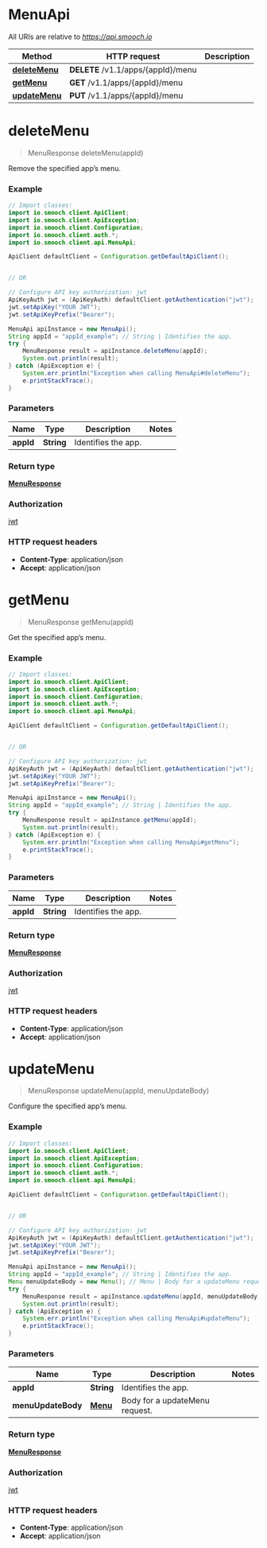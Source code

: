# MenuApi

All URIs are relative to *https://api.smooch.io*

Method | HTTP request | Description
------------- | ------------- | -------------
[**deleteMenu**](MenuApi.md#deleteMenu) | **DELETE** /v1.1/apps/{appId}/menu | 
[**getMenu**](MenuApi.md#getMenu) | **GET** /v1.1/apps/{appId}/menu | 
[**updateMenu**](MenuApi.md#updateMenu) | **PUT** /v1.1/apps/{appId}/menu | 


<a name="deleteMenu"></a>
# **deleteMenu**
> MenuResponse deleteMenu(appId)



Remove the specified app’s menu.

### Example
```java
// Import classes:
import io.smooch.client.ApiClient;
import io.smooch.client.ApiException;
import io.smooch.client.Configuration;
import io.smooch.client.auth.*;
import io.smooch.client.api.MenuApi;

ApiClient defaultClient = Configuration.getDefaultApiClient();


// OR

// Configure API key authorization: jwt
ApiKeyAuth jwt = (ApiKeyAuth) defaultClient.getAuthentication("jwt");
jwt.setApiKey("YOUR JWT");
jwt.setApiKeyPrefix("Bearer");

MenuApi apiInstance = new MenuApi();
String appId = "appId_example"; // String | Identifies the app.
try {
    MenuResponse result = apiInstance.deleteMenu(appId);
    System.out.println(result);
} catch (ApiException e) {
    System.err.println("Exception when calling MenuApi#deleteMenu");
    e.printStackTrace();
}
```

### Parameters

Name | Type | Description  | Notes
------------- | ------------- | ------------- | -------------
 **appId** | **String**| Identifies the app. |

### Return type

[**MenuResponse**](MenuResponse.md)

### Authorization

[jwt](../README.md#jwt)

### HTTP request headers

 - **Content-Type**: application/json
 - **Accept**: application/json

<a name="getMenu"></a>
# **getMenu**
> MenuResponse getMenu(appId)



Get the specified app’s menu.

### Example
```java
// Import classes:
import io.smooch.client.ApiClient;
import io.smooch.client.ApiException;
import io.smooch.client.Configuration;
import io.smooch.client.auth.*;
import io.smooch.client.api.MenuApi;

ApiClient defaultClient = Configuration.getDefaultApiClient();


// OR

// Configure API key authorization: jwt
ApiKeyAuth jwt = (ApiKeyAuth) defaultClient.getAuthentication("jwt");
jwt.setApiKey("YOUR JWT");
jwt.setApiKeyPrefix("Bearer");

MenuApi apiInstance = new MenuApi();
String appId = "appId_example"; // String | Identifies the app.
try {
    MenuResponse result = apiInstance.getMenu(appId);
    System.out.println(result);
} catch (ApiException e) {
    System.err.println("Exception when calling MenuApi#getMenu");
    e.printStackTrace();
}
```

### Parameters

Name | Type | Description  | Notes
------------- | ------------- | ------------- | -------------
 **appId** | **String**| Identifies the app. |

### Return type

[**MenuResponse**](MenuResponse.md)

### Authorization

[jwt](../README.md#jwt)

### HTTP request headers

 - **Content-Type**: application/json
 - **Accept**: application/json

<a name="updateMenu"></a>
# **updateMenu**
> MenuResponse updateMenu(appId, menuUpdateBody)



Configure the specified app’s menu.

### Example
```java
// Import classes:
import io.smooch.client.ApiClient;
import io.smooch.client.ApiException;
import io.smooch.client.Configuration;
import io.smooch.client.auth.*;
import io.smooch.client.api.MenuApi;

ApiClient defaultClient = Configuration.getDefaultApiClient();


// OR

// Configure API key authorization: jwt
ApiKeyAuth jwt = (ApiKeyAuth) defaultClient.getAuthentication("jwt");
jwt.setApiKey("YOUR JWT");
jwt.setApiKeyPrefix("Bearer");

MenuApi apiInstance = new MenuApi();
String appId = "appId_example"; // String | Identifies the app.
Menu menuUpdateBody = new Menu(); // Menu | Body for a updateMenu request.
try {
    MenuResponse result = apiInstance.updateMenu(appId, menuUpdateBody);
    System.out.println(result);
} catch (ApiException e) {
    System.err.println("Exception when calling MenuApi#updateMenu");
    e.printStackTrace();
}
```

### Parameters

Name | Type | Description  | Notes
------------- | ------------- | ------------- | -------------
 **appId** | **String**| Identifies the app. |
 **menuUpdateBody** | [**Menu**](Menu.md)| Body for a updateMenu request. |

### Return type

[**MenuResponse**](MenuResponse.md)

### Authorization

[jwt](../README.md#jwt)

### HTTP request headers

 - **Content-Type**: application/json
 - **Accept**: application/json

